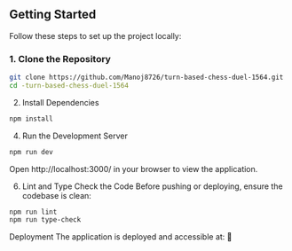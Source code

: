 ## Getting Started

Follow these steps to set up the project locally:

### 1. Clone the Repository
```bash
git clone https://github.com/Manoj8726/turn-based-chess-duel-1564.git
cd -turn-based-chess-duel-1564
```
2. Install Dependencies
```bash
npm install
```
4. Run the Development Server
```bash
npm run dev
```
Open http://localhost:3000/ in your browser to view the application.

6. Lint and Type Check the Code
Before pushing or deploying, ensure the codebase is clean:
```bash
npm run lint
npm run type-check
```
Deployment
The application is deployed and accessible at:
🔗 


